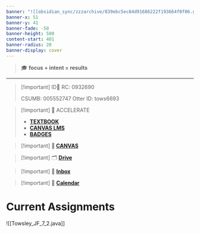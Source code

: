 ```yaml
---
banner: "![[obsidian_sync/zzzarchive/839ebc5ec84d91686222f193664f0f06.gif]]"
banner-x: 51
banner-y: 41
banner-fade: -50
banner-height: 500
content-start: 401
banner-radius: 20
banner-display: cover
---
```

> 🎓 **focus + intent = results**
---

>[!important] ID🪪
> RC: 0932690
> 
> CSUMB: 005552747
> Otter ID: tows6693

> [!important] 📕 ACCELERATE 
> - [**TEXTBOOK**](https://tangible-holiday-de4.notion.site/160c76e7b5654d11ba10b8d6913f2fce?v=45373e527fe24641a1769bc1cbf37932)
> - [**CANVAS LMS**](https://cti-courses.instructure.com/)
> - [**BADGES**](https://badgr.com/public/issuers/_e76iEEhRxSLXt2XwHMv0w/badges)

> [!important] **🎒 [CANVAS](https://scccd.instructure.com/)**

> [!important] 🗂️ **[Drive](https://drive.google.com/drive/u/1/home)**

> [!important] 📩 **[Inbox](https://mail.google.com/mail/u/1/#inbox)**

> [!important] 📅 **[Calendar](https://calendar.google.com/calendar/u/0/r)**

# Current Assignments
![[Towsley_JF_7_2.java]]